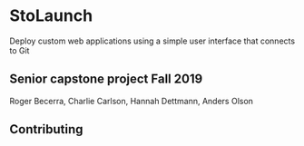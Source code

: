 # StoLaunch

Deploy custom web applications using a simple user interface that connects to Git

## Senior capstone project Fall 2019

Roger Becerra, Charlie Carlson, Hannah Dettmann, Anders Olson

## Contributing

